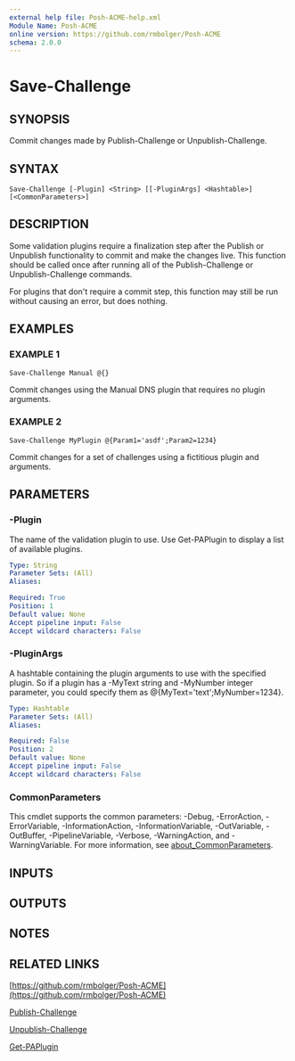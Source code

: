 ```yaml
---
external help file: Posh-ACME-help.xml
Module Name: Posh-ACME
online version: https://github.com/rmbolger/Posh-ACME
schema: 2.0.0
---
```


# Save-Challenge

## SYNOPSIS
Commit changes made by Publish-Challenge or Unpublish-Challenge.

## SYNTAX

```
Save-Challenge [-Plugin] <String> [[-PluginArgs] <Hashtable>] [<CommonParameters>]
```

## DESCRIPTION
Some validation plugins require a finalization step after the Publish or Unpublish functionality to commit and make the changes live.
This function should be called once after running all of the Publish-Challenge or Unpublish-Challenge commands.

For plugins that don't require a commit step, this function may still be run without causing an error, but does nothing.

## EXAMPLES

### EXAMPLE 1
```
Save-Challenge Manual @{}
```

Commit changes using the Manual DNS plugin that requires no plugin arguments.

### EXAMPLE 2
```
Save-Challenge MyPlugin @{Param1='asdf';Param2=1234}
```

Commit changes for a set of challenges using a fictitious plugin and arguments.

## PARAMETERS

### -Plugin
The name of the validation plugin to use.
Use Get-PAPlugin to display a list of available plugins.

```yaml
Type: String
Parameter Sets: (All)
Aliases:

Required: True
Position: 1
Default value: None
Accept pipeline input: False
Accept wildcard characters: False
```

### -PluginArgs
A hashtable containing the plugin arguments to use with the specified plugin.
So if a plugin has a -MyText string and -MyNumber integer parameter, you could specify them as @{MyText='text';MyNumber=1234}.

```yaml
Type: Hashtable
Parameter Sets: (All)
Aliases:

Required: False
Position: 2
Default value: None
Accept pipeline input: False
Accept wildcard characters: False
```

### CommonParameters
This cmdlet supports the common parameters: -Debug, -ErrorAction, -ErrorVariable, -InformationAction, -InformationVariable, -OutVariable, -OutBuffer, -PipelineVariable, -Verbose, -WarningAction, and -WarningVariable. For more information, see [about_CommonParameters](http://go.microsoft.com/fwlink/?LinkID=113216).

## INPUTS

## OUTPUTS

## NOTES

## RELATED LINKS

[https://github.com/rmbolger/Posh-ACME](https://github.com/rmbolger/Posh-ACME)

[Publish-Challenge]()

[Unpublish-Challenge]()

[Get-PAPlugin]()
